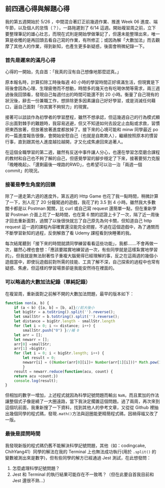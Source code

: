 ## 前四週心得與解題心得

我的第五週開始於 5/26 ，中間混合著訂正前幾週作業、推進 Week 06 進度、端午節，以及個人的怠惰（？），一路拖遲到了 6/14 這週。開始複習周之前，立下要整理筆記的雄心壯志，而現在式則是開始學做筆記了，但還未能整理出來，唯一算是收穫的是再回頭去看自己寫的作業，有所修正；或因為解「大數加法」而去觀摩了其他人的作業，得到新知，也產生更多新疑惑，後面會稍微紀錄一下。

### 首先是遲來的滿月心得

心得的一開始，先自首：「我真的沒有自己想像地那麼認真。」

原本報名時，計算扣除工時後每週 40 小時的學習時間正好填滿生活，但現實是下班後會因為心理、生理疲倦而不想動，時間多的幾天也有吃喝休閒等需求，兩三週過後我回頭看，發現自己每週付出的時間可能還不到 20 小時。衡量了自己現有的狀況後，辭去一份兼職工作，想排除更多因素讓自己好好學習，或是消滅任何藉口，逼自己面對「你其實不夠努力」的現實。

接著可以談談作為初學者的學習歷程，雖然不想承認，但這幾週自己的行為模式顯示出面對棘手的難題時，我容易逃避，但又不知道如何去設定止血點或求救，習慣把東西放著，但放著放著進度都放掉了。接下來的心境可能和 minw 同學最近 po 的一篇進度報告很像，會開始安慰自己（也就是自欺欺人），繼續按照原本的慣習行事，直到跟其他人進度越拉越開，才又化成焦慮回來追著人。

在這個全職學習的第二週，雖然有反送中事件讓人分心，也還在學習怎麼磨合課程的教材和自己也不夠了解的自己，但感覺學習的腳步穩定了下來，接著要努力克服「晚睡晚起」、「還剩最後一哩路的RWD」，也希望可以治一治「兩週一個 commit」的現況。

### 接著是學生角度的回饋

除了一邊走第六週的進度外，第五週的 Http Game 也花了我一點時間，稍微計算了一下，別人花了 20 分鐘闖過的遊戲，我花了約 3.5 到 4 小時。雖然我大多數關卡都是以 Postman 闖關，比 curl 或自己寫 request 還簡單一點，但在重新學習 Postman 介面上花了一點時間，也在第 6 關的認證上卡了一次，隔了近一周後才回去重新面對，過關了以後很快就忘了自己原先為何卡關，但知道自己 http request 這一週的課程內容確實還沒能完全把握，不過在這個遊戲中，為了通關而不斷學習新知的過程，反倒解救了看 Udemy 課程看到快睡著的我。

每次結尾聽到「接下來的時間就請同學練習看看這些功能」，我都.......不會再做一次，雖然心裡也會想：「應該要踏實地練習過一次，有些同學就是這樣紮實地學習的」，但我就是無法耐著性子重複大腦覺得已經理解的事，反之在這兩週的幾個小遊戲當中，即使玩遊戲前對所需的技能、工具了解不深，自己探索的過程中也常有疑惑、焦慮，但這樣的學習場景卻是我能安然待在裡面的。

### 可以略過的大數加法紀錄（單純記錄）
在複習周，重新面對之前解不開的大數加法問題，最早的版本如下：

```js
function non(a, b) {
    if (a < b) {[a, b] = [b, a]}//前大後小
    let bigStr = a.toString().split('').reverse();
    let smallStr = b.toString().split('').reverse();
    let distance = bigStr.length - smallStr.length
    for (let i = 0; i <= distance; i++) { 
        smallStr.push("0") }//補 0
	let arr = [];
	let newarr = [];
    arr[0] =smallStr;
    arr[1] =bigStr;
    for (let i = 0; i < bigStr.length; i++) {
        let result = 0;
        newarr[i] = ((Number(arr[0][i])+ Number(arr[1][i]))* Math.pow(10,i));
        }
    result = newarr.reduce(function(acu, count) {
    return acu +count;})
    console.log(result); 
}
```
但相加的數字一增加，上述程式就因為科學記號問題而輸出 `NaN`，而且累加的作法讓整個式子像是繞了一大圈遠路，當下我決定擱置這個問題。過了兩周，再次來到這個坑前面，我重新搜了一下資料，找到其他人的參考文章，又從從 Github 裡抽出幾個同學的程式碼，發現`.math()`方法與迴圈能更精簡程式碼，因禍得福又改了一版。

### 最後是提問時間

我發現新版的程式碼仍舊不能解決科學記號問題，其他（如：codingcake, ChihYang41）同學的解法在我的 Terminal 上也無法成功執行(用於 `.split()` 的變數被測出來是數字)，但有些同學的解方已經通過 Jest 測試，在此想發問：

1. 怎麼處理科學記號問題？
2. Jest 和 Terminal 的執行結果可能存在不一致嗎？（但在此要自首我目前和 Jest 還很不熟...）
